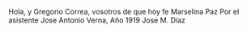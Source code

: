 Hola, y Gregorio Correa, vosotros de que hoy fe Marselina Paz Por el asistente Jose Antonio Verna, Año 1919 Jose M. Diaz